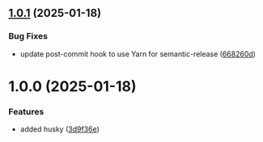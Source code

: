 ## [1.0.1](https://github.com/BigDamnReact/log4rn/compare/v1.0.0...v1.0.1) (2025-01-18)


### Bug Fixes

* update post-commit hook to use Yarn for semantic-release ([668260d](https://github.com/BigDamnReact/log4rn/commit/668260d0eee73398a060a343d42af821f0e560a6))

# 1.0.0 (2025-01-18)


### Features

* added husky ([3d9f36e](https://github.com/BigDamnReact/log4rn/commit/3d9f36ecd55b6f48c4739b31d99604d0666f23bb))
